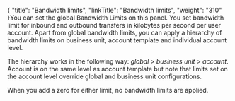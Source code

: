 {
    "title": "Bandwidth limits",
    "linkTitle": "Bandwidth limits",
    "weight": "310"
}You can set the global Bandwidth Limits on this panel. You set bandwidth limit for inbound and outbound transfers in kilobytes per second per user account. Apart from global bandwidth limits, you can apply a hierarchy of bandwidth limits on business unit, account template and individual account level.

The hierarchy works in the following way: *global &gt; business unit &gt; account*. Account is on the same level as account template but note that limits set on the account level override global and business unit configurations.

When you add a zero for either limit, no bandwidth limits are applied.
